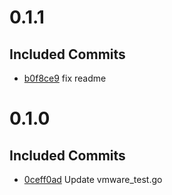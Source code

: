 # 0.1.1

## Included Commits
- [b0f8ce9](https://github.com/rptcloud/terraform-vsphere-nestedesxi/commit/b0f8ce9f36f4edf03dc6ce7379797dadcd911d6c) fix readme

# 0.1.0

## Included Commits
- [0ceff0ad](https://github.com/rptcloud/terraform-vsphere-nestedesxi/commit/0ceff0adc7a96292b755787c77133440b78867a7) Update vmware_test.go
